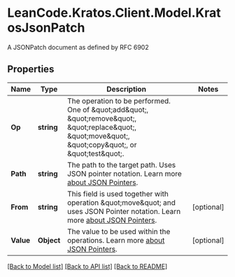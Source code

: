 # LeanCode.Kratos.Client.Model.KratosJsonPatch
A JSONPatch document as defined by RFC 6902

## Properties

Name | Type | Description | Notes
------------ | ------------- | ------------- | -------------
**Op** | **string** | The operation to be performed. One of \&quot;add\&quot;, \&quot;remove\&quot;, \&quot;replace\&quot;, \&quot;move\&quot;, \&quot;copy\&quot;, or \&quot;test\&quot;. | 
**Path** | **string** | The path to the target path. Uses JSON pointer notation.  Learn more [about JSON Pointers](https://datatracker.ietf.org/doc/html/rfc6901#section-5). | 
**From** | **string** | This field is used together with operation \&quot;move\&quot; and uses JSON Pointer notation.  Learn more [about JSON Pointers](https://datatracker.ietf.org/doc/html/rfc6901#section-5). | [optional] 
**Value** | **Object** | The value to be used within the operations.  Learn more [about JSON Pointers](https://datatracker.ietf.org/doc/html/rfc6901#section-5). | [optional] 

[[Back to Model list]](../../README.md#documentation-for-models) [[Back to API list]](../../README.md#documentation-for-api-endpoints) [[Back to README]](../../README.md)

